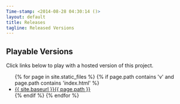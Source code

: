 ```yaml
---
Time-stamp: <2014-08-28 04:30:14 ()>
layout: default
title: Releases
tagline: Released Versions
---
```


## Playable Versions

Click links below to play with a hosted version of this project.

<ul>
{% for page in site.static_files %}
{% if page.path contains 'v' and page.path contains 'index.html' %}
<li>
  <a href="{{ site.baseurl }}{{ page.path }}">{{ site.baseurl }}{{ page.path }}</a>
</li>
{% endif %} <!-- page-category -->
{% endfor %} <!-- page -->
</ul>
